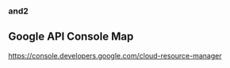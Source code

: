 ### and2
## Google API Console Map

https://console.developers.google.com/cloud-resource-manager
##


##


